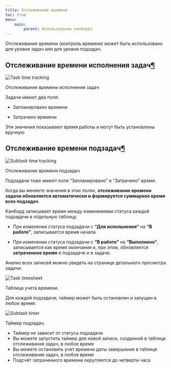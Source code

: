 ```yaml
---
title: Отслеживание времени
toc: true
menu:
    main:
        parent: Использование канборда
---
```


Отслеживание времени (контроль времени) может быть использовано для уровня задач или для уровня подзадач.

Отслеживание времени исполнения задач[¶](#task-time-tracking "Ссылка на этот заголовок")
-----------------------------------------------------------------------------------------

![Task time tracking](/images/v1/task-time-tracking.png)

Отслеживание времени исполнения задач



Задачи имеют два поля:



-   Запланировано времени



-   Затрачено времени



Эти значения показывают время работы и могут быть установлены вручную



Отслеживание времени подзадач[¶](#subtask-time-tracking "Ссылка на этот заголовок")
-----------------------------------------------------------------------------------



![Subtask time tracking](/images/v1/subtask-time-tracking.png)

Отслеживание времени подзадач



Подзадачи тоже имеют поля “Запланировано” и “Затрачено” время.



Когда вы меняете значения в этих полях, **отслеживание времени задачи обновляется автоматически и формируется суммарное время всех подзадач**



Канборд записывает время между изменениями статуса каждой подзадачи в отдельную таблицу.



-   При изменении статуса подзадачи с **“Для испольнения”** на **“В работе”**, записывается время начала



-   При изменении статуса подзадачи с **“В работе”** на **“Выполнено”**, записывается как время окончания и, при этом, обновляется **затраченное время** в подзадаче и в задаче.



Анализ всех записей можно увидеть на странице детального просмотра задачи:



![Task timesheet](/images/v1/task-timesheet.png)

Таблица учета времени.



Для каждой подзадачи, таймер может быть остановлен и запущен в любое время:



![Subtask timer](/images/v1/subtask-timer.png)

Таймер подзадач.

-   Таймер не зависит от статуса подзадачи
-   Вы можете запустить таймер для новой записи, созданной в таблице отслеживания задач, в любое время
-   Вы можете остановить учет времени даты завершения в таблице отслеживания задач, в любое время
-   Подсчёт затраченного времени округляется до четверти часа
